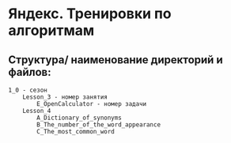Яндекс. Тренировки по алгоритмам
================================
Структура/ наименование директорий и файлов:   
--------------------------------------------
    1_0 - сезон
        Lesson_3 - номер занятия   
            E_OpenCalculator - номер задачи
        Lesson_4   
            A_Dictionary_of_synonyms   
            B_The_number_of_the_word_appearance   
            C_The_most_common_word





